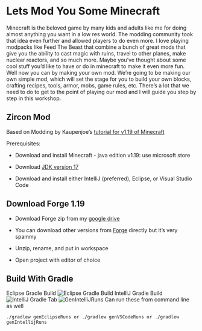 # Lets Mod You Some Minecraft
Minecraft is the beloved game by many kids and adults like me for doing almost anything you want in a low res world. The modding community took that idea even further and allowed players to do even more. I love playing modpacks like Feed The Beast that combine a bunch of great mods that give you the ability to cast magic with ruins, travel to other planes, make nuclear reactors, and so much more. Maybe you’ve thought about some cool stuff you’d like to have or do in minecraft to make it even more fun. Well now you can by making your own mod. We’re going to be making our own simple mod, which will set the stage for you to build your own blocks, crafting recipes, tools, armor, mobs, game rules, etc. There’s a lot that we need to do to get to the point of playing our mod and I will guide you step by step in this workshop.
## Zircon Mod
Based on Modding by Kaupenjoe’s [tutorial for v1.19 of Minecraft](https://www.youtube.com/watch?v=LpoSy091wYI&list=PLKGarocXCE1HrC60yuTNTGRoZc6hf5Uvl)

Prerequisites:

-   Download and install Minecraft - java edition v1.19: use microsoft store
    
-   Download [JDK version 17](https://adoptium.net/temurin/releases/?version=17)
    
-   Download and install either IntelliJ (preferred), Eclipse, or Visual Studio Code
## Download Forge 1.19
-   Download Forge zip from my [google drive](https://drive.google.com/drive/folders/10EA8TrcMEiE2hjJkNC0sB3BwYUyGtYVj?usp=sharing)
    
-   You can download other versions from [Forge](https://files.minecraftforge.net/net/minecraftforge/forge/) directly but it’s very spammy
    
-   Unzip, rename, and put in workspace
    
-   Open project with editor of choice
## Build With Gradle
Eclipse Gradle Build
![Eclipse Gradle Build](https://i.imgur.com/xx5C21y.png)
IntelliJ Gradle Build
![IntelliJ Gradle Tab](https://i.imgur.com/uBOPdai.png)
![GenIntelliJRuns](https://i.imgur.com/v0GXMjc.png)
Can run these from command line as well

    ./gradlew genEclipseRuns or ./gradlew genVSCodeRuns or ./gradlew genIntellijRuns
